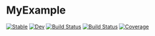 # MyExample

[![Stable](https://img.shields.io/badge/docs-stable-blue.svg)](https://blueshrapnel.github.io/MyExample/stable)
[![Dev](https://img.shields.io/badge/docs-dev-blue.svg)](https://blueshrapnel.github.io/MyExample/dev)
[![Build Status](https://github.com/blueshrapnel/MyExample.jl/actions/workflows/CI.yml/badge.svg?branch=main)](https://github.com/blueshrapnel/MyExample/actions/workflows/CI.yml?query=branch%3Amain)
[![Build Status](https://travis-ci.com/blueshrapnel/MyExample.jl.svg?branch=main)](https://travis-ci.com/blueshrapnel/MyExample)
[![Coverage](https://codecov.io/gh/blueshrapnel/MyExample.jl/branch/main/graph/badge.svg)](https://codecov.io/gh/blueshrapnel/MyExample)

